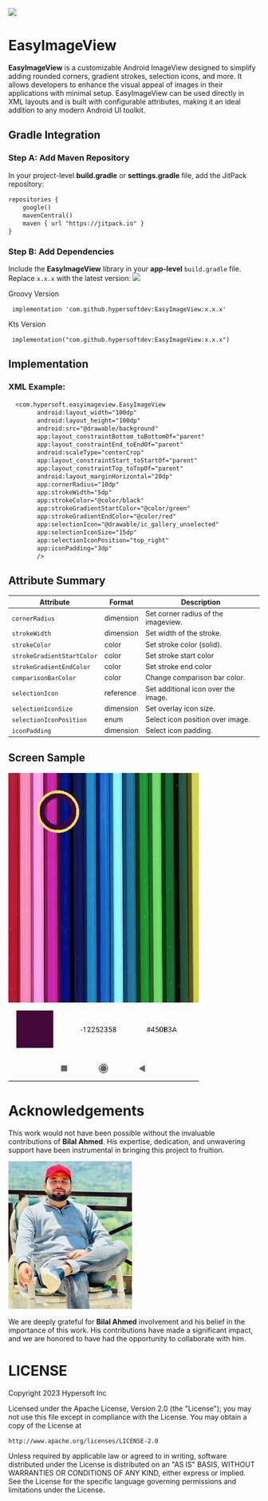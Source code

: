 [![](https://jitpack.io/v/hypersoftdev/EasyImageView.svg)](https://jitpack.io/#hypersoftdev/EasyImageView)


# EasyImageView

**EasyImageView** is a customizable Android ImageView designed to simplify adding rounded corners, gradient strokes, selection icons, and more. It allows developers to enhance the visual appeal of images in their applications with minimal setup. EasyImageView can be used directly in XML layouts and is built with configurable attributes, making it an ideal addition to any modern Android UI toolkit.
## Gradle Integration

### Step A: Add Maven Repository

In your project-level **build.gradle** or **settings.gradle** file, add the JitPack repository:
```
repositories {
    google()
    mavenCentral()
    maven { url "https://jitpack.io" }
}
```  

### Step B: Add Dependencies

Include the **EasyImageView** library in your **app-level** `build.gradle` file. Replace `x.x.x` with the latest version: [![](https://jitpack.io/v/hypersoftdev/EasyImageView.svg)](https://jitpack.io/#hypersoftdev/EasyImageView)


Groovy Version
```
 implementation 'com.github.hypersoftdev:EasyImageView:x.x.x'
```
Kts Version
```
 implementation("com.github.hypersoftdev:EasyImageView:x.x.x")
```

## Implementation

### XML Example:

```
  <com.hypersoft.easyimageview.EasyImageView
        android:layout_width="100dp"
        android:layout_height="100dp"
        android:src="@drawable/background"
        app:layout_constraintBottom_toBottomOf="parent"
        app:layout_constraintEnd_toEndOf="parent"
        android:scaleType="centerCrop"
        app:layout_constraintStart_toStartOf="parent"
        app:layout_constraintTop_toTopOf="parent"
        android:layout_marginHorizontal="20dp"
        app:cornerRadius="10dp"
        app:strokeWidth="5dp"
        app:strokeColor="@color/black"
        app:strokeGradientStartColor="@color/green"
        app:strokeGradientEndColor="@color/red"
        app:selectionIcon="@drawable/ic_gallery_unselected"
        app:selectionIconSize="15dp"
        app:selectionIconPosition="top_right"
        app:iconPadding="3dp"
        />

```


## Attribute Summary

| Attribute                  | Format    | Description                         |
|----------------------------|-----------|-------------------------------------|
| `cornerRadius `            | dimension | Set corner radius of the imageview. |
| `strokeWidth`              | dimension | Set width of the stroke.            |
| `strokeColor`              | color     | Set stroke color (solid).           |
| `strokeGradientStartColor` | color     | Set stroke start color              |
| `strokeGradientEndColor`   | color     | Set stroke end color                |
| `comparisonBarColor`       | color     | Change comparison bar color.        |
| `selectionIcon `           | reference | Set additional icon over the image. |
| `selectionIconSize`        | dimension | Set overlay icon size.              |
| `selectionIconPosition `   | enum      | Select icon position over image.    |
| `iconPadding `             | dimension | Select icon padding.                |


## Screen Sample
![Sample](https://github.com/hypersoftdev/ColorPicker/blob/master/screens/screengif.gif?raw=true)

# Acknowledgements

This work would not have been possible without the invaluable contributions of **Bilal Ahmed**. His expertise, dedication, and unwavering support have been instrumental in bringing this project to fruition.

![Profile](https://github.com/hypersoftdev/ColorPicker/blob/master/screens/profile_image.jpg?raw=true)

We are deeply grateful for **Bilal Ahmed** involvement and his belief in the importance of this work. His contributions have made a significant impact, and we are honored to have had the opportunity to collaborate with him.

# LICENSE

Copyright 2023 Hypersoft Inc

Licensed under the Apache License, Version 2.0 (the "License");
you may not use this file except in compliance with the License.
You may obtain a copy of the License at

    http://www.apache.org/licenses/LICENSE-2.0

Unless required by applicable law or agreed to in writing, software
distributed under the License is distributed on an "AS IS" BASIS,
WITHOUT WARRANTIES OR CONDITIONS OF ANY KIND, either express or implied.
See the License for the specific language governing permissions and
limitations under the License.
